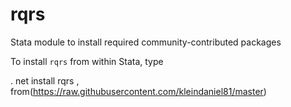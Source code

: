# rqrs
Stata module to install required community-contributed packages

To install `rqrs` from within Stata, type

  . net install rqrs , from(https://raw.githubusercontent.com/kleindaniel81/master)
